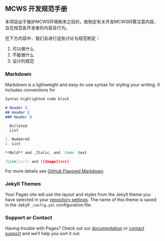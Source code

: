 ## MCWS 开发规范手册

本项目出于维护MCWS环境秩序之目的，故制定有关开发MCWS时需注意内容，旨在规范各开发者的内容及行为。

在下方内容中，我们会进行这些讨论与规范制定：
1. 可以做什么
2. 不能做什么
3. 设计的规范

### Markdown

Markdown is a lightweight and easy-to-use syntax for styling your writing. It includes conventions for

```markdown
Syntax highlighted code block

# Header 1
## Header 2
### Header 3

- Bulleted
- List

1. Numbered
2. List

**Bold** and _Italic_ and `Code` text

[Link](url) and ![Image](src)
```

For more details see [GitHub Flavored Markdown](https://guides.github.com/features/mastering-markdown/).

### Jekyll Themes

Your Pages site will use the layout and styles from the Jekyll theme you have selected in your [repository settings](https://github.com/mcpews/Rules/settings). The name of this theme is saved in the Jekyll `_config.yml` configuration file.

### Support or Contact

Having trouble with Pages? Check out our [documentation](https://help.github.com/categories/github-pages-basics/) or [contact support](https://github.com/contact) and we’ll help you sort it out.
